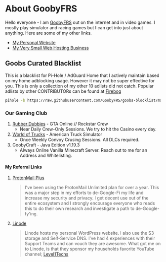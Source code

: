 # About GoobyFRS

Hello everyone - I am [GoobyFRS](https://linktr.ee/goobyfrs) out on the internet and in video games. I mostly play simulator and racing games but I can get into just about anything. Here are some of my other links.

- [My Personal Website](https://www.mattfaulkner.net/)
- [My Very Small Web Hosting Business](https://www.grhost.net/)

## Goobs Curated Blacklist

This is a blacklist for Pi-Hole / AdGuard Home that I actively maintain based on my home adblocking usage. However it may not be super effective for you. This is only a collection of my other 10 adlists did not catch. Popular adlists by other CONTRIBUTORs can be found at [Firebog](https://firebog.net/)

```bash
pihole -b https://raw.githubusercontent.com/GoobyFRS/goobs-blocklist/main/blocklist.txt
```

### Our Gaming Club

1. [Rubber Dubbies](https://socialclub.rockstargames.com/crew/rubber_dubbys/wall) - GTA Online // Rockstar Crew
    - Near Daily Crew-Only Sessions. We try to hit the Casino every day.
2. [World of Trucks](https://www.worldoftrucks.com/en/profile/154371) - American Truck Simulator
    - Once Weekly Convoy Crusing Sessions. All DLCs required.
3. GoobyCraft - Java Edition v1.19.3
    - Always Online Vanilla Minecraft Server. Reach out to me for an Address and Whitelisting.

#### My Referral Links

1. [ProtonMail Plus](https://pr.tn/ref/9E1AC5Q1T3Z0)
    > I've been using the ProtonMail Unlimited plan for over a year. This was a major step in my efforts to de-Google-Fi my life and increase my security and privacy. I get decent use out of the entire ecosystem and I strongly encourage everyone who reads this to do their own research and investigate a path to de-Google-fy'ing.

2. [Linode](https://www.linode.com/lp/refer/?r=d46f7cf236f69208c12b9ebc684046a2f8516247)
    > Linode hosts my personal WordPress website. I also use the S3 storage and Self-Service DNS. I've had 4 experiences with their Support Teams and can vouch they are awesome. What got me on to Linode, is that they sponsor my households favorite YouTube channel; [Level1Techs](https://www.youtube.com/c/level1techs)
